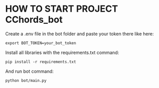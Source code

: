 # HOW TO START PROJECT CChords_bot


Сreate a .env file in the bot folder and paste your token there like here:


```
export BOT_TOKEN=your_bot_token
```

Install all libraries with the requirements.txt command:

```
pip install -r requirements.txt
```

And run bot command:

```
python bot/main.py
```


